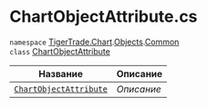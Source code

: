 
# ChartObjectAttribute.cs
`namespace` [TigerTrade.Chart](../../../../TigerTrade.Chart.md).[Objects](../../../../TigerTrade.Chart/Objects.md).[Common](../../../../TigerTrade.Chart/Objects/Common.md)  
    `class` [ChartObjectAttribute](../ChartObjectAttribute.cs.md)

| Название | Описание |
| --- | --- |
| [`ChartObjectAttribute`](./Методы/ChartObjectAttribute.md) | *Описание* |
